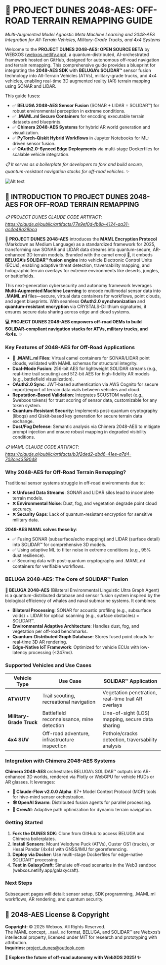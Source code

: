 # 🐪 PROJECT DUNES 2048-AES: OFF-ROAD TERRAIN REMAPPING GUIDE  
*Multi-Augmented Model Agnostic Meta Machine Learning and 2048-AES Integration for All-Terrain Vehicles, Military-Grade Trucks, and 4x4 Systems*  

Welcome to the **PROJECT DUNES 2048-AES: OPEN SOURCE BETA** by WEBXOS ([webxos.netlify.app](https://webxos.netlify.app)), a quantum-distributed, AI-orchestrated framework hosted on GitHub, designed for autonomous off-road navigation and terrain remapping. This comprehensive guide provides a blueprint for integrating the **2048-AES SDK** with **BELUGA’s SOLIDAR™** sensor fusion technology into All-Terrain Vehicles (ATVs), military-grade trucks, and 4x4 vehicles, enabling real-time 3D augmented reality (AR) terrain mapping using SONAR and LIDAR.  

This guide fuses:  
- ✅ **BELUGA 2048-AES Sensor Fusion** (SONAR + LIDAR = SOLIDAR™) for robust environmental perception in extreme conditions.  
- ✅ **.MAML.ml Secure Containers** for encoding executable terrain datasets and blueprints.  
- ✅ **Chimera 2048-AES Systems** for hybrid AR world generation and visualization.  
- ✅ **PyTorch-Qiskit Hybrid Workflows** in Jupyter Notebooks for ML-driven sensor fusion.  
- ✅ **OAuth2.0-Synced Edge Deployments** via multi-stage Dockerfiles for scalable vehicle integration.  

*📋 It serves as a boilerplate for developers to fork and build secure, quantum-resistant navigation stacks for off-road vehicles.* ✨  

![Alt text](./dunes-offroad.jpeg)  

## 🐪 INTRODUCTION TO PROJECT DUNES 2048-AES FOR OFF-ROAD TERRAIN REMAPPING  

*📋 PROJECT DUNES CLAUDE CODE ARTIFACT: https://claude.ai/public/artifacts/77e9ef0d-fb8b-4124-aa31-ac4a49a29bca*  

🐪 **PROJECT DUNES 2048-AES** introduces the **MAML Encryption Protocol** (Markdown as Medium Language) as a standardized framework for 2025, transforming raw SONAR and LIDAR data streams into quantum-secure, AR-enhanced 3D terrain models. Branded with the camel emoji 🐪, it embeds **BELUGA’s SOLIDAR™ fusion engine** into vehicle Electronic Control Units (ECUs), enabling adaptive threat detection, traversability mapping, and holographic terrain overlays for extreme environments like deserts, jungles, or battlefields.  

This next-generation cybersecurity and autonomy framework leverages **Multi-Augmented Machine Learning** to encode multimodal sensor data into **.MAML.ml** files—secure, virtual data containers for workflows, point clouds, and agent blueprints. With seamless **OAuth2.0 synchronization** and **quantum-resistant encryption** via CRYSTALS-Dilithium signatures, it ensures secure data sharing across edge and cloud systems.  

**💻 PROJECT DUNES 2048-AES empowers off-road OEMs to build SOLIDAR-compliant navigation stacks for ATVs, military trucks, and 4x4s.** ✨  

### Key Features of 2048-AES for Off-Road Applications  
- 📜 **.MAML.ml Files**: Virtual camel containers for SONAR/LIDAR point clouds, validated with MAML schemas for structural integrity.  
- **Dual-Mode Fusion**: 256-bit AES for lightweight SOLIDAR streams (e.g., real-time trail scouting) and 512-bit AES for high-fidelity AR models (e.g., battlefield visualization).  
- **OAuth2.0 Sync**: JWT-based authentication via AWS Cognito for secure import/export of terrain data vials between vehicles and cloud.  
- **Reputation-Based Validation**: Integrates $CUSTOM wallet (e.g., $webxos tokens) for trust scoring of sensor data, customizable for any token system.  
- **Quantum-Resistant Security**: Implements post-quantum cryptography (liboqs) and Qiskit-based key generation for secure terrain data exchange.  
- **Dust/Fog Defense**: Semantic analysis via Chimera 2048-AES to mitigate prompt injection and ensure robust mapping in degraded visibility conditions.  

*📋 MAML CLAUDE CODE ARTIFACT: https://claude.ai/public/artifacts/b3f2ded2-dbd6-41ee-a7d4-703ce4358048*  

### Why 2048-AES for Off-Road Terrain Remapping?  
Traditional sensor systems struggle in off-road environments due to:  
- ❌ **Unfused Data Streams**: SONAR and LIDAR silos lead to incomplete terrain models.  
- ❌ **Environmental Noise**: Dust, fog, and vegetation degrade point cloud accuracy.  
- ❌ **Security Gaps**: Lack of quantum-resistant encryption for sensitive military data.  

**2048-AES MAML solves these by**:  
- ✅ Fusing SONAR (subsurface/echo mapping) and LIDAR (surface detail) into SOLIDAR™ for comprehensive 3D models.  
- ✅ Using adaptive ML to filter noise in extreme conditions (e.g., 95% dust resilience).  
- ✅ Securing data with post-quantum cryptography and .MAML.ml containers for verifiable workflows.  

### BELUGA 2048-AES: The Core of SOLIDAR™ Fusion  
**🐋 BELUGA 2048-AES** (Bilateral Environmental Linguistic Ultra Graph Agent) is a quantum-distributed database and sensor fusion system inspired by the biological efficiency of whales and naval submarine systems. It combines:  
- **Bilateral Processing**: SONAR for acoustic profiling (e.g., subsurface voids) + LIDAR for optical scanning (e.g., surface obstacles) = SOLIDAR™.  
- **Environmental Adaptive Architecture**: Handles dust, fog, and vegetation per off-road benchmarks.  
- **Quantum-Distributed Graph Database**: Stores fused point clouds for real-time 3D AR rendering.  
- **Edge-Native IoT Framework**: Optimized for vehicle ECUs with low-latency processing (<247ms).  

### Supported Vehicles and Use Cases  
| Vehicle Type | Use Case | SOLIDAR™ Application |  
|--------------|----------|----------------------|  
| **ATV/UTV** | Trail scouting, recreational navigation | Vegetation penetration, real-time trail AR overlays |  
| **Military-Grade Truck** | Battlefield reconnaissance, mine detection | Line-of-sight (LOS) mapping, secure data sharing |  
| **4x4 SUV** | Off-road adventure, infrastructure inspection | Pothole/cracks detection, traversability analysis |  

### Integration with Chimera 2048-AES Systems  
**Chimera 2048-AES** orchestrates BELUGA’s SOLIDAR™ outputs into AR-enhanced 3D worlds, rendered via Plotly or WebGPU for vehicle HUDs or AR glasses. It leverages:  
- **🐝 Claude-Flow v2.0.0 Alpha**: 87+ Model Context Protocol (MCP) tools for hive-mind sensor orchestration.  
- **🕸️ OpenAI Swarm**: Distributed fusion agents for parallel processing.  
- **🤖 CrewAI**: Adaptive path optimization for dynamic terrain navigation.  

### Getting Started  
1. **Fork the DUNES SDK**: Clone from GitHub to access BELUGA and Chimera boilerplates.  
2. **Install Sensors**: Mount Velodyne Puck (ATVs), Ouster OS1 (trucks), or Hesai Pandar (4x4s) with GNSS/IMU for georeferencing.  
3. **Deploy via Docker**: Use multi-stage Dockerfiles for edge-native SOLIDAR™ processing.  
4. **Test in GalaxyCraft**: Simulate off-road scenarios in the Web3 sandbox (webxos.netlify.app/galaxycraft).  

### Next Steps  
Subsequent pages will detail: sensor setup, SDK programming, .MAML.ml workflows, AR rendering, and quantum security.  

## 📜 2048-AES License & Copyright  
**Copyright:** © 2025 Webxos. All Rights Reserved.  
The MAML concept, `.maml.md` format, BELUGA, and SOLIDAR™ are Webxos’s intellectual property, licensed under MIT for research and prototyping with attribution.  
**Inquiries:** project_dunes@outlook.com 

**🐪 Explore the future of off-road autonomy with WebXOS 2025! ✨**

